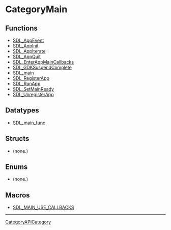 # CategoryMain

## Functions

<!-- DO NOT HAND-EDIT CATEGORY LISTS, THEY ARE AUTOGENERATED AND WILL BE OVERWRITTEN, BASED ON TAGS IN INDIVIDUAL PAGE FOOTERS. EDIT THOSE INSTEAD. -->
<!-- BEGIN CATEGORY LIST: CategoryMain, CategoryAPIFunction -->
- [SDL_AppEvent](SDL_AppEvent)
- [SDL_AppInit](SDL_AppInit)
- [SDL_AppIterate](SDL_AppIterate)
- [SDL_AppQuit](SDL_AppQuit)
- [SDL_EnterAppMainCallbacks](SDL_EnterAppMainCallbacks)
- [SDL_GDKSuspendComplete](SDL_GDKSuspendComplete)
- [SDL_main](SDL_main)
- [SDL_RegisterApp](SDL_RegisterApp)
- [SDL_RunApp](SDL_RunApp)
- [SDL_SetMainReady](SDL_SetMainReady)
- [SDL_UnregisterApp](SDL_UnregisterApp)
<!-- END CATEGORY LIST -->

## Datatypes

<!-- DO NOT HAND-EDIT CATEGORY LISTS, THEY ARE AUTOGENERATED AND WILL BE OVERWRITTEN, BASED ON TAGS IN INDIVIDUAL PAGE FOOTERS. EDIT THOSE INSTEAD. -->
<!-- BEGIN CATEGORY LIST: CategoryMain, CategoryAPIDatatype -->
- [SDL_main_func](SDL_main_func)
<!-- END CATEGORY LIST -->

## Structs

<!-- DO NOT HAND-EDIT CATEGORY LISTS, THEY ARE AUTOGENERATED AND WILL BE OVERWRITTEN, BASED ON TAGS IN INDIVIDUAL PAGE FOOTERS. EDIT THOSE INSTEAD. -->
<!-- BEGIN CATEGORY LIST: CategoryMain, CategoryAPIStruct -->
- (none.)
<!-- END CATEGORY LIST -->

## Enums

<!-- DO NOT HAND-EDIT CATEGORY LISTS, THEY ARE AUTOGENERATED AND WILL BE OVERWRITTEN, BASED ON TAGS IN INDIVIDUAL PAGE FOOTERS. EDIT THOSE INSTEAD. -->
<!-- BEGIN CATEGORY LIST: CategoryMain, CategoryAPIEnum -->
- (none.)
<!-- END CATEGORY LIST -->

## Macros

<!-- DO NOT HAND-EDIT CATEGORY LISTS, THEY ARE AUTOGENERATED AND WILL BE OVERWRITTEN, BASED ON TAGS IN INDIVIDUAL PAGE FOOTERS. EDIT THOSE INSTEAD. -->
<!-- BEGIN CATEGORY LIST: CategoryMain, CategoryAPIMacro -->
- [SDL_MAIN_USE_CALLBACKS](SDL_MAIN_USE_CALLBACKS)
<!-- END CATEGORY LIST -->


----
[CategoryAPICategory](CategoryAPICategory)


